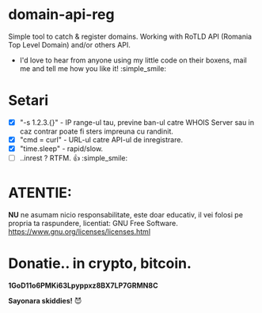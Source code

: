 # domain-api-reg
Simple tool to catch &amp; register domains. Working with RoTLD API (Romania Top Level Domain) and/or others API.
- I'd love to hear from anyone using my little code on their boxens, mail me and tell me how you like it! :simple_smile:

# Setari
- [x] "-s 1.2.3.{}" - IP range-ul tau, previne ban-ul catre WHOIS Server sau in caz contrar poate fi sters impreuna cu randinit.
- [x] "cmd = curl" - URL-ul catre API-ul de inregistrare.
- [x] "time.sleep" - rapid/slow.
- [ ] ..inrest ? RTFM. :+1: :simple_smile:

# ATENTIE:
**NU** ne asumam nicio responsabilitate, este doar educativ, il vei folosi pe propria ta raspundere, licentiat: GNU Free Software. https://www.gnu.org/licenses/licenses.html

# Donatie.. in crypto, bitcoin.
**1GoD11o6PMKi63Lpyppxz8BX7LP7GRMN8C**

**Sayonara skiddies!** :smiling_imp:
